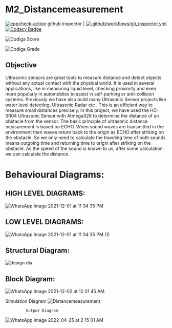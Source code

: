 # M2_Distancemeasurement
[![cppcheck-action](https://github.com/ENG230/M2_Distancemeasurement/actions/workflows/cppcheck.yml/badge.svg)](https://github.com/ENG230/M2_Distancemeasurement/actions/workflows/cppcheck.yml)
github inspector  |
[![.github/workflows/git_inspector.yml](https://github.com/ENG230/M2_Distancemeasurement/actions/workflows/git_inspector.yml/badge.svg)](https://github.com/ENG230/M2_Distancemeasurement/actions/workflows/git_inspector.yml)
[![Codacy Badge](https://app.codacy.com/project/badge/Grade/b569df1dd71149c78c558bd5e0344e1c)](https://www.codacy.com/gh/ENG230/M2_Distancemeasurement/dashboard?utm_source=github.com&amp;utm_medium=referral&amp;utm_content=ENG230/M2_Distancemeasurement&amp;utm_campaign=Badge_Grade)

![Codiga Score](https://api.codiga.io/project/33166/score/svg)

![Codiga Grade](https://api.codiga.io/project/33166/status/svg)

## Objective

Ultrasonic sensors are great tools to measure distance and detect objects without any actual contact with the physical world. It is used in several applications, like in measuring liquid level, checking proximity and even more popularly in automobiles to assist in self-parking or anti-collision systems. Previously we have also build many Ultrasonic Sensor projects like water level detecting, Ultrasonic Radar etc . This is an efficient way to measure small distances precisely. In this project, we have used the HC-SR04 Ultrasonic Sensor with Atmega328 to determine the distance of an obstacle from the sensor. The basic principle of ultrasonic distance measurement is based on ECHO. When sound waves are transmitted in the environment then waves return back to the origin as ECHO after striking on the obstacle. So we only need to calculate the traveling time of both sounds means outgoing time and returning time to origin after striking on the obstacle. As the speed of the sound is known to us, after some calculation we can calculate the distance.

# Behavioural Diagrams:
## HIGH LEVEL DIAGRAMS:

![WhatsApp Image 2021-12-01 at 11 34 35 PM](https://user-images.githubusercontent.com/94224310/144291462-46681b27-ae23-4ca3-a5b9-21b7b6333a7f.jpeg)

## LOW LEVEL DIAGRAMS:

![WhatsApp Image 2021-12-01 at 11 34 35 PM (1)](https://user-images.githubusercontent.com/94224310/144291680-6cc67d7c-d72b-4d36-8731-1d18eae58928.jpeg)

## Structural Diagram:

![design dia](https://user-images.githubusercontent.com/94224310/144294721-a4a7c019-aacc-4dc0-a254-2545ae134af1.PNG)

## Block Diagram:

![WhatsApp Image 2021-12-02 at 12 01 45 AM](https://user-images.githubusercontent.com/94224310/144295585-c6a438da-50b2-411a-9bb3-15a04055a2ed.jpeg)

Simulation Diagram
![Distancemeasurement](https://user-images.githubusercontent.com/83355817/164995073-295f0daa-dfe5-4ccc-821d-55ec688b4c62.png)
 
             Output Diagram
 ![WhatsApp Image 2022-04-25 at 2 15 01 AM](https://user-images.githubusercontent.com/83355817/164995888-023c395a-2433-4de3-a38d-527ba9399d44.jpeg) 
